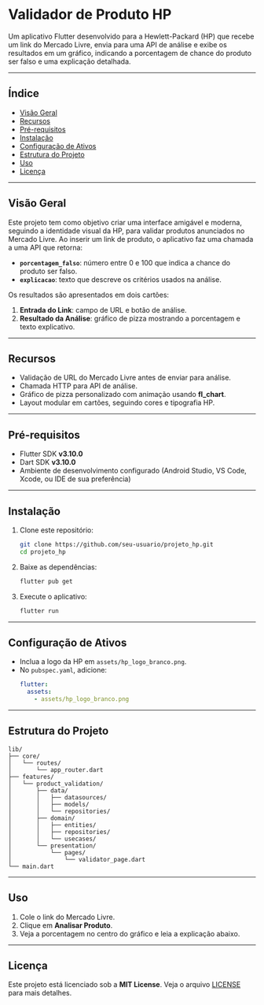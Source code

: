 
# Validador de Produto HP

Um aplicativo Flutter desenvolvido para a Hewlett-Packard (HP) que recebe um link do Mercado Livre, envia para uma API de análise e exibe os resultados em um gráfico, indicando a porcentagem de chance do produto ser falso e uma explicação detalhada.

---

## Índice

- [Visão Geral](#vis%C3%A3o-geral)  
- [Recursos](#recursos)  
- [Pré-requisitos](#pr%C3%A9-requisitos)  
- [Instalação](#instala%C3%A7%C3%A3o)  
- [Configuração de Ativos](#configura%C3%A7%C3%A3o-de-ativos)  
- [Estrutura do Projeto](#estrutura-do-projeto)  
- [Uso](#uso)  
- [Licença](#licen%C3%A7a)  

---

## Visão Geral

Este projeto tem como objetivo criar uma interface amigável e moderna, seguindo a identidade visual da HP, para validar produtos anunciados no Mercado Livre. Ao inserir um link de produto, o aplicativo faz uma chamada a uma API que retorna:

- **`porcentagem_falso`**: número entre 0 e 100 que indica a chance do produto ser falso.  
- **`explicacao`**: texto que descreve os critérios usados na análise.

Os resultados são apresentados em dois cartões:

1. **Entrada do Link**: campo de URL e botão de análise.  
2. **Resultado da Análise**: gráfico de pizza mostrando a porcentagem e texto explicativo.

---

## Recursos

- Validação de URL do Mercado Livre antes de enviar para análise.  
- Chamada HTTP para API de análise.  
- Gráfico de pizza personalizado com animação usando **fl_chart**.  
- Layout modular em cartões, seguindo cores e tipografia HP.  

---

## Pré-requisitos

- Flutter SDK **v3.10.0**  
- Dart SDK **v3.10.0**  
- Ambiente de desenvolvimento configurado (Android Studio, VS Code, Xcode, ou IDE de sua preferência)  

---

## Instalação

1. Clone este repositório:
   ```bash
   git clone https://github.com/seu-usuario/projeto_hp.git
   cd projeto_hp
   ```
2. Baixe as dependências:
   ```bash
   flutter pub get
   ```
3. Execute o aplicativo:
   ```bash
   flutter run
   ```

---

## Configuração de Ativos

- Inclua a logo da HP em `assets/hp_logo_branco.png`.  
- No `pubspec.yaml`, adicione:
  ```yaml
  flutter:
    assets:
      - assets/hp_logo_branco.png
  ```

---

## Estrutura do Projeto

```
lib/
├── core/
│   └── routes/
│       └── app_router.dart
├── features/
│   └── product_validation/
│       ├── data/
│       │   ├── datasources/
│       │   ├── models/
│       │   └── repositories/
│       ├── domain/
│       │   ├── entities/
│       │   ├── repositories/
│       │   └── usecases/
│       └── presentation/
│           └── pages/
│               └── validator_page.dart
└── main.dart
```

---

## Uso

1. Cole o link do Mercado Livre.  
2. Clique em **Analisar Produto**.  
3. Veja a porcentagem no centro do gráfico e leia a explicação abaixo.  

---

## Licença

Este projeto está licenciado sob a **MIT License**. Veja o arquivo [LICENSE](LICENSE) para mais detalhes.
